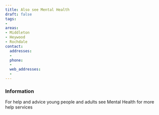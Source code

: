```yaml
---
title: Also see Mental Health
draft: false
tags:
-
areas:
- Middleton
- Heywood
- Rochdale
contact:
  addresses:
  - 
  phone:
  - 
  web_addresses:
  - 
---
```


### Information
For help and advice
young people and adults
see Mental Health for more help services


